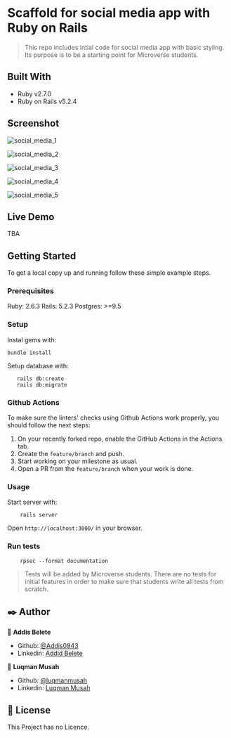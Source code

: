# Scaffold for social media app with Ruby on Rails

> This repo includes intial code for social media app with basic styling. Its purpose is to be a starting point for Microverse students.

## Built With

- Ruby v2.7.0
- Ruby on Rails v5.2.4


## Screenshot

![social_media_1](https://user-images.githubusercontent.com/22328716/117332761-becf3280-ae87-11eb-86ee-4d23e3a799dd.png)

![social_media_2](https://user-images.githubusercontent.com/22328716/117332842-d60e2000-ae87-11eb-8dd7-fc8152d95211.png)

![social_media_3](https://user-images.githubusercontent.com/22328716/117332922-ed4d0d80-ae87-11eb-81c6-cb4a931df1d4.png)

![social_media_4](https://user-images.githubusercontent.com/22328716/117332975-fb9b2980-ae87-11eb-95ec-7bf992875f3d.png)

![social_media_5](https://user-images.githubusercontent.com/22328716/117333046-0d7ccc80-ae88-11eb-9ef1-042890bd67bd.png)


## Live Demo

TBA


## Getting Started

To get a local copy up and running follow these simple example steps.

### Prerequisites

Ruby: 2.6.3
Rails: 5.2.3
Postgres: >=9.5

### Setup

Instal gems with:

```
bundle install
```

Setup database with:

```
   rails db:create
   rails db:migrate
```

### Github Actions

To make sure the linters' checks using Github Actions work properly, you should follow the next steps:

1. On your recently forked repo, enable the GitHub Actions in the Actions tab.
2. Create the `feature/branch` and push.
3. Start working on your milestone as usual.
4. Open a PR from the `feature/branch` when your work is done.


### Usage

Start server with:

```
    rails server
```

Open `http://localhost:3000/` in your browser.

### Run tests

```
    rpsec --format documentation
```

> Tests will be added by Microverse students. There are no tests for initial features in order to make sure that students write all tests from scratch.


## ✒️ Author <a name = "author"></a>

👤 **Addis Belete**

- Github: [@Addis0943](https://github.com/Addis0943)
- Linkedin: [Addid Belete](https://www.linkedin.com/in/addis-belete-134b98191/)

👤 **Luqman Musah**

- Github: [@luqmanmusah](https://github.com/luqmanmusah)
- Linkedin: [Luqman Musah](https://www.linkedin.com/in/luqman-musah/)

## 📝 License

This Project has no Licence.
